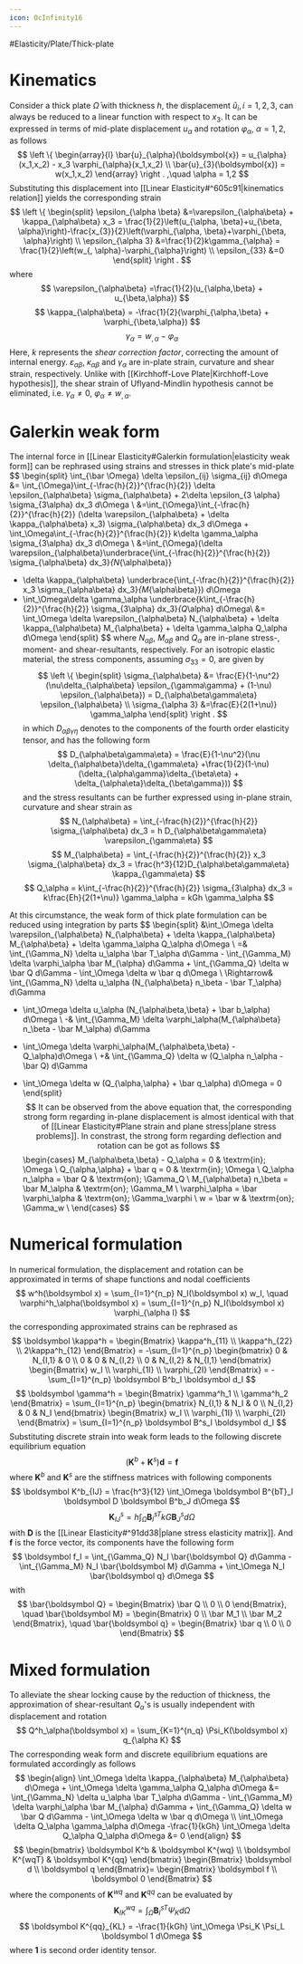 ```yaml
---
icon: OcInfinity16
---
```


#Elasticity/Plate/Thick-plate 

# Kinematics
Consider a thick plate $\bar \Omega$ with thickness $h$, the displacement $\bar u_i, i=1,2,3$, can always be reduced to a linear function with respect to $x_3$. It can be expressed in terms of mid-plate displacement $u_\alpha$ and rotation $\varphi_\alpha$, $\alpha=1,2$, as follows
$$
\left \{
\begin{array}{l}
\bar{u}_{\alpha}(\boldsymbol{x}) = u_{\alpha}(x_1,x_2) - x_3 \varphi_{\alpha}(x_1,x_2) \\
\bar{u}_{3}(\boldsymbol{x}) = w(x_1,x_2)
\end{array}
\right .
,\quad \alpha = 1,2
$$
Substituting this displacement into [[Linear Elasticity#^605c91|kinematics relation]] yields the corresponding strain
$$
\left \{
\begin{split}
\epsilon_{\alpha \beta} &=\varepsilon_{\alpha\beta} + \kappa_{\alpha\beta} x_3 = \frac{1}{2}\left(u_{\alpha, \beta}+u_{\beta, \alpha}\right)-\frac{x_{3}}{2}\left(\varphi_{\alpha, \beta}+\varphi_{\beta, \alpha}\right) \\
\epsilon_{\alpha 3} &=\frac{1}{2}k\gamma_{\alpha} = \frac{1}{2}\left(w_{, \alpha}-\varphi_{\alpha}\right) \\
\epsilon_{33} &=0
\end{split}
\right .
$$
where
$$
\varepsilon_{\alpha\beta} =\frac{1}{2}(u_{\alpha,\beta} + u_{\beta,\alpha})
$$
$$
\kappa_{\alpha\beta} = -\frac{1}{2}(\varphi_{\alpha,\beta} + \varphi_{\beta,\alpha})
$$
$$
\gamma_\alpha = w_{,\alpha} - \varphi_\alpha
$$
Here, $k$ represents the *shear correction factor*, correcting the amount of internal energy. $\varepsilon_{\alpha\beta}$, $\kappa_{\alpha\beta}$ and $\gamma_\alpha$ are in-plate strain, curvature and shear strain, respectively. Unlike with [[Kirchhoff-Love Plate|Kirchhoff-Love hypothesis]], the shear strain of Uflyand-Mindlin hypothesis cannot be eliminated, i.e. $\gamma_\alpha \ne 0$, $\varphi_\alpha \ne w_{,\alpha}$. 

# Galerkin weak form
The internal force in [[Linear Elasticity#Galerkin formulation|elasticity weak form]] can be rephrased using strains and stresses in thick plate's mid-plate
$$
\begin{split}
\int_{\bar \Omega} \delta \epsilon_{ij} \sigma_{ij} d\Omega &=
\int_{\Omega}\int_{-\frac{h}{2}}^{\frac{h}{2}} \delta \epsilon_{\alpha\beta} \sigma_{\alpha\beta} + 2\delta \epsilon_{3 \alpha} \sigma_{3\alpha} dx_3 d\Omega \\
&=\int_{\Omega}\int_{-\frac{h}{2}}^{\frac{h}{2}} (\delta \varepsilon_{\alpha\beta} + \delta \kappa_{\alpha\beta} x_3) \sigma_{\alpha\beta} dx_3 d\Omega + \int_\Omega\int_{-\frac{h}{2}}^{\frac{h}{2}} k\delta \gamma_\alpha \sigma_{3\alpha} dx_3 d\Omega \\
&=\int_{\Omega}(\delta \varepsilon_{\alpha\beta}\underbrace{\int_{-\frac{h}{2}}^{\frac{h}{2}} \sigma_{\alpha\beta} dx_3}_{N_{\alpha\beta}}
+ \delta \kappa_{\alpha\beta} \underbrace{\int_{-\frac{h}{2}}^{\frac{h}{2}} x_3 \sigma_{\alpha\beta} dx_3}_{M_{\alpha\beta}}) d\Omega 
+ \int_\Omega\delta \gamma_\alpha \underbrace{k\int_{-\frac{h}{2}}^{\frac{h}{2}} \sigma_{3\alpha} dx_3}_{Q_\alpha} d\Omega\\
&= \int_\Omega \delta \varepsilon_{\alpha\beta} N_{\alpha\beta} + \delta \kappa_{\alpha\beta} M_{\alpha\beta} + \delta \gamma_\alpha Q_\alpha d\Omega
\end{split}
$$
where $N_{\alpha\beta}$, $M_{\alpha\beta}$ and $Q_\alpha$ are in-plane stress-, moment- and shear-resultants, respectively. For an isotropic elastic material, the stress components, assuming $\sigma_{33}=0$, are given by
$$
\left \{
\begin{split}
\sigma_{\alpha\beta} &= \frac{E}{1-\nu^2} (\nu\delta_{\alpha\beta} \epsilon_{\gamma\gamma} + (1-\nu) \epsilon_{\alpha\beta}) = D_{\alpha\beta\gamma\eta} \epsilon_{\alpha\beta} \\
\sigma_{\alpha 3} &=\frac{E}{2(1+\nu)} \gamma_\alpha
\end{split}
\right .
$$
in which $D_{\alpha\beta\gamma\eta}$ denotes to the components of the fourth order elasticity tensor, and has the following form
$$
D_{\alpha\beta\gamma\eta} = \frac{E}{1-\nu^2}(\nu \delta_{\alpha\beta}\delta_{\gamma\eta} +\frac{1}{2}(1-\nu)(\delta_{\alpha\gamma}\delta_{\beta\eta} + \delta_{\alpha\eta}\delta_{\beta\gamma}))
$$
and the stress resultants can be further expressed using in-plane strain, curvature and shear strain as
$$
N_{\alpha\beta} = \int_{-\frac{h}{2}}^{\frac{h}{2}} \sigma_{\alpha\beta} dx_3 = h D_{\alpha\beta\gamma\eta} \varepsilon_{\gamma\eta}
$$
$$
M_{\alpha\beta} = \int_{-\frac{h}{2}}^{\frac{h}{2}} x_3 \sigma_{\alpha\beta} dx_3 = \frac{h^3}{12}D_{\alpha\beta\gamma\eta} \kappa_{\gamma\eta}
$$
$$
Q_\alpha = k\int_{-\frac{h}{2}}^{\frac{h}{2}} \sigma_{3\alpha} dx_3 = k\frac{Eh}{2(1+\nu)} \gamma_\alpha = kGh \gamma_\alpha
$$

At this circumstance, the weak form of thick plate formulation can be reduced using integration by parts
$$
\begin{split}
&\int_\Omega \delta \varepsilon_{\alpha\beta} N_{\alpha\beta} + \delta \kappa_{\alpha\beta} M_{\alpha\beta} + \delta \gamma_\alpha Q_\alpha d\Omega \\
=& \int_{\Gamma_N} \delta u_\alpha \bar T_\alpha d\Gamma - \int_{\Gamma_M} \delta \varphi_\alpha \bar M_{\alpha} d\Gamma + \int_{\Gamma_Q} \delta w \bar Q d\Gamma - \int_\Omega \delta w \bar q d\Omega \\
\Rightarrow& \int_{\Gamma_N} \delta u_\alpha (N_{\alpha\beta} n_\beta - \bar T_\alpha) d\Gamma
- \int_\Omega \delta u_\alpha (N_{\alpha\beta,\beta} + \bar b_\alpha) d\Omega \\
-& \int_{\Gamma_M} \delta \varphi_\alpha(M_{\alpha\beta} n_\beta - \bar M_\alpha) d\Gamma 
+ \int_\Omega \delta \varphi_\alpha(M_{\alpha\beta,\beta} - Q_\alpha)d\Omega \\
+& \int_{\Gamma_Q} \delta w (Q_\alpha n_\alpha - \bar Q) d\Gamma
- \int_\Omega \delta w (Q_{\alpha,\alpha} + \bar q_\alpha) d\Omega = 0
\end{split}
$$
It can be observed from the above equation that, the corresponding strong form regarding in-plane displacement is almost identical with that of [[Linear Elasticity#Plane strain and plane stress|plane stress problems]]. In constrast, the strong form regarding deflection and rotation can be got as follows
$$
\begin{cases}
M_{\alpha\beta,\beta} - Q_\alpha = 0 & \textrm{in}\; \Omega \\
Q_{\alpha,\alpha} + \bar q = 0 & \textrm{in}\; \Omega \\
Q_\alpha n_\alpha = \bar Q & \textrm{on}\; \Gamma_Q \\
M_{\alpha\beta} n_\beta = \bar M_\alpha & \textrm{on}\; \Gamma_M \\
\varphi_\alpha = \bar \varphi_\alpha & \textrm{on}\; \Gamma_\varphi \\
w = \bar w & \textrm{on}\; \Gamma_w \\
\end{cases}
$$

# Numerical formulation
In numerical formulation, the displacement and rotation can be approximated in terms of shape functions and nodal coefficients
$$
w^h(\boldsymbol x) = \sum_{I=1}^{n_p} N_I(\boldsymbol x) w_I, \quad
\varphi^h_\alpha(\boldsymbol x) = \sum_{I=1}^{n_p} N_I(\boldsymbol x) \varphi_{\alpha I}
$$
the corresponding approximated strains can be rephrased as
$$
\boldsymbol \kappa^h = 
\begin{Bmatrix}
\kappa^h_{11} \\ \kappa^h_{22} \\ 2\kappa^h_{12} 
\end{Bmatrix} = -\sum_{I=1}^{n_p}
\begin{bmatrix}
0 & N_{I,1} & 0 \\ 0 & 0 & N_{I,2} \\ 0 & N_{I,2} & N_{I,1}
\end{bmatrix}
\begin{Bmatrix}
w_I \\ \varphi_{1I} \\ \varphi_{2I}
\end{Bmatrix} = - \sum_{I=1}^{n_p} \boldsymbol B^b_I \boldsymbol d_I
$$
$$
\boldsymbol \gamma^h = 
\begin{Bmatrix}
\gamma^h_1 \\ \gamma^h_2
\end{Bmatrix} = \sum_{I=1}^{n_p}
\begin{bmatrix}
N_{I,1} & N_I & 0 \\
N_{I,2} & 0 & N_I
\end{bmatrix}
\begin{Bmatrix}
w_I \\ \varphi_{1I} \\ \varphi_{2I}
\end{Bmatrix} = \sum_{I=1}^{n_p} \boldsymbol B^s_I \boldsymbol d_I
$$
Substituting discrete strain into weak form leads to the following discrete equilibrium equation
$$
(\boldsymbol K^b + \boldsymbol K^s) \boldsymbol d = \boldsymbol f
$$
where $\boldsymbol K^b$ and $\boldsymbol K^s$ are the stiffness matrices with following components
$$
\boldsymbol K^b_{IJ} = \frac{h^3}{12} \int_\Omega \boldsymbol B^{bT}_I \boldsymbol D \boldsymbol B^b_J d\Omega
$$
$$
\boldsymbol K^s_{IJ} = h \int_\Omega \boldsymbol B^{sT}_I kG \boldsymbol B^s_J d\Omega
$$
with $\boldsymbol D$ is the [[Linear Elasticity#^91dd38|plane stress elasticity matrix]].
And $\boldsymbol f$ is the force vector, its components have the following form
$$
\boldsymbol f_I = \int_{\Gamma_Q} N_I \bar{\boldsymbol Q} d\Gamma - \int_{\Gamma_M} N_I \bar{\boldsymbol M} d\Gamma + \int_\Omega N_I \bar{\boldsymbol q} d\Omega
$$
with
$$
\bar{\boldsymbol Q} = 
\begin{Bmatrix}
\bar Q \\ 0 \\ 0
\end{Bmatrix}, \quad
\bar{\boldsymbol M} =
\begin{Bmatrix}
0 \\ \bar M_1 \\ \bar M_2
\end{Bmatrix}, \quad
\bar{\boldsymbol q} =
\begin{Bmatrix}
\bar q \\ 0 \\ 0
\end{Bmatrix}
$$
# Mixed formulation
To alleviate the shear locking cause by the reduction of thickness, the approximation of shear-resultant $Q_\alpha$'s is usually independent with displacement and rotation 
$$
Q^h_\alpha(\boldsymbol x) = \sum_{K=1}^{n_q} \Psi_K(\boldsymbol x) q_{\alpha K}
$$
The corresponding weak form and discrete equilibrium equations are formulated accordingly as follows
$$
\begin{align}
\int_\Omega \delta \kappa_{\alpha\beta} M_{\alpha\beta} d\Omega + \int_\Omega \delta \gamma_\alpha Q_\alpha d\Omega
&= \int_{\Gamma_N} \delta u_\alpha \bar T_\alpha d\Gamma - \int_{\Gamma_M} \delta \varphi_\alpha \bar M_{\alpha} d\Gamma + \int_{\Gamma_Q} \delta w \bar Q d\Gamma - \int_\Omega \delta w \bar q d\Omega \\
\int_\Omega \delta Q_\alpha \gamma_\alpha d\Omega -\frac{1}{kGh} \int_\Omega \delta Q_\alpha Q_\alpha d\Omega &= 0
\end{align}
$$
$$
\begin{bmatrix}
\boldsymbol K^b & \boldsymbol K^{wq} \\
\boldsymbol K^{wqT} & \boldsymbol K^{qq}
\end{bmatrix}
\begin{Bmatrix}
\boldsymbol d \\ \boldsymbol q
\end{Bmatrix}= 
\begin{Bmatrix}
\boldsymbol f \\ \boldsymbol 0
\end{Bmatrix}
$$
where the components of $\boldsymbol K^{wq}$ and $\boldsymbol K^{qq}$ can be evaluated by
$$
\boldsymbol K^{wq}_{IK} = \int_\Omega \boldsymbol B^{sT}_I \Psi_K d\Omega
$$
$$
\boldsymbol K^{qq}_{KL} = -\frac{1}{kGh} \int_\Omega \Psi_K \Psi_L \boldsymbol 1 d\Omega
$$
where $\boldsymbol 1$ is second order identity tensor.
